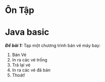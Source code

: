 # Ôn Tập
# Java basic

***Đề bài 1:***
Tạp một chương trình bán vé máy bay:
1. Bán Vé
2. In ra các vé trống
3. Trả lại vé
4. In ra các vé đã bán
5. Thoát!
